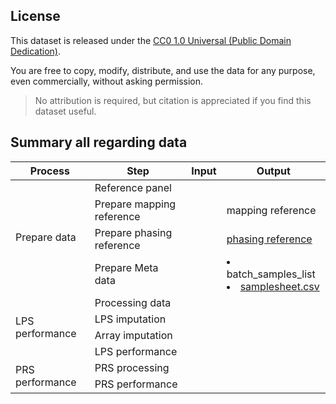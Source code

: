 ## License

This dataset is released under the [CC0 1.0 Universal (Public Domain Dedication)](https://creativecommons.org/publicdomain/zero/1.0/).

You are free to copy, modify, distribute, and use the data for any purpose, even commercially, without asking permission.

> No attribution is required, but citation is appreciated if you find this dataset useful.

## Summary all regarding data 

<table>
  <thead>
    <tr>
      <th>Process</th>
      <th>Step</th>
      <th>Input</th>
      <th>Output</th>
    </tr>
  </thead>
  <tbody>
    <tr>
      <td rowspan="4">Prepare data</td>
      <td>Reference panel</td>
      <td></td>
      <td></td>
    </tr>
    <tr>
      <td>Prepare mapping reference</td>
      <td></td>
      <td>mapping reference</td>
    </tr>
    <tr>
      <td>Prepare phasing reference</td>
      <td></td>
      <td><a href="https://github.com/KTest-VN/lps_paper/tree/main/support_data/maps">phasing reference</a></td>
    </tr>
    <tr>
      <td>Prepare Meta data</td>
      <td></td>
      <td>
            <li>batch_samples_list</li>
            <li><a href="samplesheet.csv">samplesheet.csv</a></li>
      </td>
    </tr>
    <tr>
      <td rowspan="4">LPS performance</td>
      <td>Processing data</td>
      <td></td>
      <td></td>
    </tr>
    <tr>
      <td>LPS imputation</td>
      <td></td>
      <td></td>
    </tr>
    <tr>
      <td>Array imputation</td>
      <td></td>
      <td></td>
    </tr>
    <tr>
      <td>LPS performance</td>
      <td></td>
      <td></td>
    </tr>
    <tr>
      <td rowspan="2">PRS performance</td>
      <td>PRS processing</td>
      <td></td>
      <td></td>
    </tr>
    <tr>
      <td>PRS performance</td>
      <td></td>
      <td></td>
    </tr>
  </tbody>
</table>
